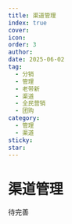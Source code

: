 ```yaml
---
title: 渠道管理
index: true
cover: 
icon: 
order: 3
author: 
date: 2025-06-02
tag:
  - 分销
  - 管理
  - 老带新
  - 渠道
  - 全民营销
  - 团购
category:
  - 管理
  - 渠道
sticky: 
star: 
---
```


# 渠道管理

待完善
